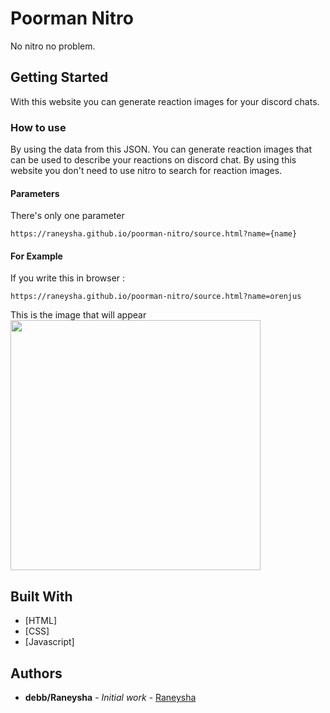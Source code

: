 # Poorman Nitro

No nitro no problem.

## Getting Started

With this website you can generate reaction images for your discord chats.

### How to use

By using the data from this JSON. You can generate reaction images that can be used to describe your reactions on discord chat. By using this website you don't need to use nitro to search for reaction images. 

#### Parameters

There's only one parameter
```
https://raneysha.github.io/poorman-nitro/source.html?name={name}
```

#### For Example

If you write this in browser : 
```
https://raneysha.github.io/poorman-nitro/source.html?name=orenjus
```
This is the image that will appear
<img src="https://media.discordapp.net/attachments/850835532534775899/851848065123876964/orenjus.png?width=489&height=498" width="400">

## Built With

* [HTML]
* [CSS]
* [Javascript]

## Authors

* **debb/Raneysha** - *Initial work* - [Raneysha](https://github.com/raneysha)
